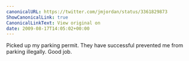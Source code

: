 ```yaml
---
canonicalURL: https://twitter.com/jmjordan/status/3361829873
ShowCanonicalLink: true
CanonicalLinkText: View original on
date: 2009-08-17T14:05:02+00:00
---
```

Picked up my parking permit. They have successful prevented me from parking illegally. Good job.
